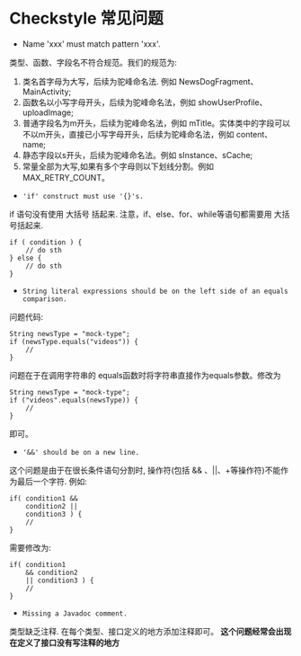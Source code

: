 # Checkstyle 常见问题

* Name 'xxx' must match pattern 'xxx'.

类型、函数、字段名不符合规范。我们的规范为:

1. 类名首字母为大写，后续为驼峰命名法. 例如 NewsDogFragment、MainActivity;
2. 函数名以小写字母开头，后续为驼峰命名法，例如 showUserProfile、uploadImage;
3. 普通字段名为m开头，后续为驼峰命名法，例如 mTitle。实体类中的字段可以不以m开头，直接已小写字母开头，后续为驼峰命名法，例如 content、name;
4. 静态字段以s开头，后续为驼峰命名法。例如 sInstance、sCache;
5. 常量全部为大写,如果有多个字母则以下划线分割。例如 MAX_RETRY_COUNT。


* `'if' construct must use '{}'s.	`

if 语句没有使用 大括号 括起来. 注意，if、else、for、while等语句都需要用 大括号括起来.

```
if ( condition ) {
	// do sth
} else {
	// do sth
}
```

* `String literal expressions should be on the left side of an equals comparison.`

问题代码: 

```
String newsType = "mock-type";
if (newsType.equals("videos")) {
	// 
}

```
问题在于在调用字符串的 equals函数时将字符串直接作为equals参数。修改为


```
String newsType = "mock-type";
if ("videos".equals(newsType)) {
	// 
}
```
即可。

* `'&&' should be on a new line.`

这个问题是由于在很长条件语句分割时, 操作符(包括 && 、||、+等操作符)不能作为最后一个字符. 例如: 

```
if( condition1 && 
	condition2 || 
	condition3 ) {
	//
}
```

需要修改为:

```
if( condition1 
	&& condition2 
	|| condition3 ) {
	//
}
```

* `Missing a Javadoc comment.`

类型缺乏注释. 在每个类型、接口定义的地方添加注释即可。 **这个问题经常会出现在定义了接口没有写注释的地方**